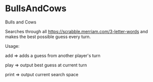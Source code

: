 # BullsAndCows

Bulls and Cows

Searches through all https://scrabble.merriam.com/3-letter-words and makes the best possible guess every turn.

Usage:

add => adds a guess from another player's turn

play => output best guess at current turn

print => output current search space
